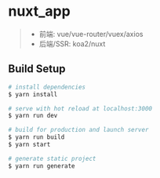 # nuxt_app

> + 前端: vue/vue-router/vuex/axios
> + 后端/SSR: koa2/nuxt

## Build Setup

``` bash
# install dependencies
$ yarn install

# serve with hot reload at localhost:3000
$ yarn run dev

# build for production and launch server
$ yarn run build
$ yarn start

# generate static project
$ yarn run generate
```

